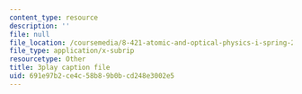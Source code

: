 ```yaml
---
content_type: resource
description: ''
file: null
file_location: /coursemedia/8-421-atomic-and-optical-physics-i-spring-2014/691e97b2ce4c58b89b0bcd248e3002e5_gA1ZO0xBiYg.vtt
file_type: application/x-subrip
resourcetype: Other
title: 3play caption file
uid: 691e97b2-ce4c-58b8-9b0b-cd248e3002e5
---
```

